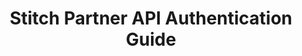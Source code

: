 ---
# -------------------------- #
#          PAGE INFO         #
# -------------------------- #

title: Stitch Partner API Authentication Guide
permalink: /developers/stitch-connect/guides/stitch-partner-authentication-guide
redirect_from: /stitch-connect/guides/stitch-partner-authentication-guide

summary: "As an API client, you'll need to obtain an API access token before you can make API requests on behalf of a user's Stitch client account. In this guide, we'll cover the available methods for obtaining an access token and authenticating to the API."

product-type: "connect"
content-type: "guide"
content-id: "partner-authentication"
topics: "basics, authentication"

key: "connect-partner-auth"

layout: general
sidebar: on-page


# -------------------------- #
#      GUIDE PAGE INFO       #
# -------------------------- #

## This is used only on the /stitch-connect/guides page.
doc-type: "tutorial"
icon: lock
order: 2

description: "Learn about the API authentication methods available to Stitch Partners."


# -------------------------- #
#   RELATED SIDEBAR LINKS    #
# -------------------------- #

related:
  - title: "Authentication reference"
    link: "{{ site.data.connect.api.authentication | prepend: link.connect.api | prepend: site.baseurl }}"

  - title: "Connect API reference"
    link: "{{ link.connect.api | prepend: site.baseurl }}"

  - title: "Connect guides"
    link: "{{ link.connect.guides.category | prepend: site.baseurl }}"


# -------------------------- #
#         GUIDE INTRO        #
# -------------------------- #

intro: |
  {% include misc/data-files.html %}

  {% capture applicable-to-notice %}
  **Note**: This guide is applicable only to Stitch partners, or API clients. If you aren't a Stitch partner - meaning you only want to use the API to manage your own Stitch account(s) - refer to the [Authentication reference]({{ site.data.connect.api.authentication | prepend: link.connect.api | prepend: site.baseurl }}).
  {% endcapture %}
  {% include note.html type="single-line" content=applicable-to-notice %}

  Stitch authenticates API requests using an API access token. {{ page.summary }}

  For more info about API access tokens, refer to the [API reference]({{ site.data.connect.api.authentication | prepend: link.connect.api | prepend: site.baseurl }}).

  {% for section in page.sections %}
  - [{{ section.title }}](#{{ section.anchor }})
  {% endfor %}

# -------------------------- #
#     GUIDE REQUIREMENTS     #
# -------------------------- #

requirements:
  - item: |
      **Stitch partner credentials.** To use the Stitch API as a partner, complete [this form]({{ site.data.connect.api.interest-form }}){:target="new"}. Once approved, you'll receive the credentials required to authenticate requests made from your API client.


# -------------------------- #
#         GUIDE STEPS        #
# -------------------------- #

sections:
  - title: "Generate tokens for a new Stitch account with the API"
    anchor: "generate-tokens-new-account"
    content: |
      This approach will create a new Stitch client account using the API. When a new Stitch client account is successfully created, the response will include an access token, which you can use to authenticate API calls to other endpoints:

      {% for subsection in section.subsections %}
      - [{{ subsection.title }}](#{{ subsection.anchor }})
      {% endfor %}

    subsections:
      - title: "Step 1: Create a Stitch account and generate a token"
        anchor: "create-stitch-account-generate-token"
        content: |
          Using your API client credentials, create a new Stitch client account using the [Create Account endpoint]({{ site.data.connect.core-objects.accounts.create.anchor | prepend: link.connect.api | prepend: site.baseurl }}).

          In the body of the request, include your `partner_id` and `partner_secret`, along with [the other properties required to create a Stitch client account]({{ site.data.connect.core-objects.accounts.object | prepend: link.connect.api | prepend: site.baseurl }}):

          ```json
          curl -X {{ site.data.connect.core-objects.accounts.create.method | upcase }} {{ site.data.connect.core-objects.accounts.create.name | prepend: site.data.connect.api.base-url | flatify | strip_newlines }}
               -H 'Content-Type: application/json'
               -d "{
                    "partner_id": "<YOUR_PARTNER_ID>",
                    "partner_secret": "<YOUR_PARTNER_SECRET>",
                    "first_name": "<USER'S_FIRST_NAME>",
                    "last_name": "<USER'S_LAST_NAME>",
                    "company": "<USER'S_COMPANY>",
                    "email": "<USER'S_EMAIL>@<DOMAIN>"
                  }"
          ```

          The account that will be created will be owned and managed by the user provided in the Create Account request. This user can then log into the Stitch web interface, receive emails from Stitch, etc.

          When successful, this endpoint returns a status of `200 OK` and an object with `access_token` and `stitch_account_id` properties:

          ```json
          {
            "access_token": "<ACCESS_TOKEN>",
            "stitch_account_id": <STITCH_CLIENT_ID>
          }
          ```

          Your application should store the `access_token` and `stitch_account_id` somewhere secure, as these credentials will be used to make calls to the API.

      - title: "Step 2: Authenticate your API requests"
        anchor: "authenticate-your-api-requests"
        content: |
          {% capture authenticate-calls %}
          Lastly, use the `access_token` in the header of your API requests to authenticate to the API:

          ```json
          curl {{ site.data.connect.api.core-objects.sources.list.method | upcase }} {{ site.data.connect.api.core-objects.sources.list.name | prepend: site.data.connect.api.base-url | flatify }}
               -H 'Authorization: Bearer <ACCESS_TOKEN>'
          ```
          {% endcapture %}

          {{ authenticate-calls | flatify }}

  - title: "Generate tokens and authenticate using OAuth2"
    anchor: "generate-tokens-existing-account"
    content: |
      If you prefer to use OAuth, or to connect to a user's existing Stitch client account, you can also use this approach:

      {% for subsection in section.subsections %}
      - [{{ subsection.title }}](#{{ subsection.anchor }})
      {% endfor %}

    subsections:
      - title: "Step 1: Send the user to Stitch from your application"
        anchor: "send-user-to-stitch"
        content: |
          To initiate the authorization flow, the user will click a link to Stitch that includes your application's API client ID. This is the `partner_id` you obtained when you registered your application. For example:

          ```shell
          https://app.stitchdata.com/oauth/authorization?client_id={PARTNER_ID}
          ```

          While only your `partner_id` is required, the URL may also include the following parameters:

          {% assign all-connect = site.developer-files | where:"product-type","connect" %}

          {% assign auth = all-connect | where:"content-type","api-url-parms" %}

          <table class="attribute-list">
          {% for item in auth %}
          {% for parameter in item.parameters %}
          <tr>
          <td class="attribute-name">
          <strong>{{ parameter.name }}</strong>
          <br>

          {% case parameter.required %}
          {% when true %}
          <font color="#E96065">REQUIRED</font>
          {% else %}
          OPTIONAL
          {% endcase %}

          </td>

          <td class="description">
          {{ parameter.description | flatify | markdownify }}
          </td>

          </tr>
          {% endfor %}
          {% endfor %}
          </table>

      - title: "Step 2: Get the user's consent"
        anchor: "get-users-consent"
        content: |
          If the user isn't already signed into their Stitch client account, they will be prompted to do so or create a new account, if need be.

          Once signed in, the user will be shown a screen explaining that your application has requested access to their Stitch account. They will be prompted to accept or reject this request.

      - title: "Step 3: Callback to your application"
        anchor: "callback-to-your-application"
        content: |
          When the user accepts or denies the request, they will be redirected to the callback URL (`redirect_uri`) you provided when you registered your application with Stitch.

          If the user denies the request, Stitch will include error details:

          ```shell
          https://yourapplication.com/callback?error=access_denied
          ```

          If the user accepts the request, the callback will include a temporary authorization code to be used in the next step:

          ```shell
          https://yourapplication.com/callback?code=<STITCH_AUTHORIZATION_CODE>
          ```

          **Note**: Each temporary authorization code can only be used once and expires five minutes after creation.

      - title: "Step 4: Exchange tokens"
        anchor: "exchange-tokens"
        content: |
          Lastly, when your application receives the user's request to the callback URL, it should make a request to the Stitch OAuth endpoint to exchange the temporary authorization code for a permanent access token:

          ```json
          curl {{ site.data.connect.api.base-url }}/oauth/token 
               -d client_secret=<CLIENT_SECRET>
               -d code=<STITCH_AUTHORIZATION_CODE>
               -d grant_type=authorization_code
          ```

          If successful, Stitch will respond with the following:

          ```json
          {
            "token_type": "bearer",
            "access_token": "<ACCESS_TOKEN>",
            "stitch_account_id": <STITCH_ACCOUNT_ID>
          }
          ```

          Your application should store the `access_token` and `stitch_account_id` somewhere secure, as these credentials will be used to make calls to the API.

      - title: "Step 5: Authenticate your API requests"
        anchor: "authenticate-api-calls"
        content: |
          {{ authenticate-calls | flatify }}

  - title: "Next steps"
    anchor: "next-steps"
    content: |
      To learn more about the Stitch API, refer to the [API reference]({{ link.connect.api | prepend: site.baseurl }}).
---